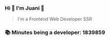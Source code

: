 ### Hi 👋 I&#39;m Juani 🦁

> I&#39;m a Frontend Web Developer SSR

### 📚 Minutes being a developer: 1839859
